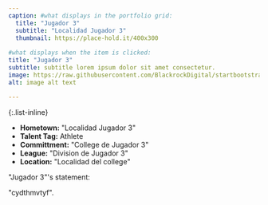 ```yaml
---
caption: #what displays in the portfolio grid:
  title: "Jugador 3"
  subtitle: "Localidad Jugador 3"
  thumbnail: https://place-hold.it/400x300
  
#what displays when the item is clicked:
title: "Jugador 3"
subtitle: subtitle lorem ipsum dolor sit amet consectetur.
image: https://raw.githubusercontent.com/BlackrockDigital/startbootstrap-agency/master/src/assets/img/portfolio/02-full.jpg 
alt: image alt text

---
```

{:.list-inline} 
- **Hometown:**   "Localidad Jugador 3"
- **Talent Tag:**   Athlete
- **Committment:**   "College de Jugador 3"
- **League:**   "Division de Jugador 3"
- **Location:**   "Localidad del college"

"Jugador 3"'s statement:

"cydthmvtyf". 
